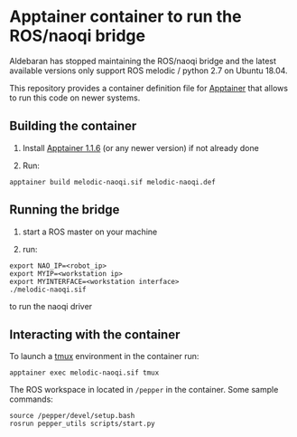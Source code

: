 # Apptainer container to run the ROS/naoqi bridge 

Aldebaran has stopped maintaining the ROS/naoqi bridge and the latest available versions only support ROS melodic / python 2.7 on Ubuntu 18.04.

This repository provides a container definition file for [Apptainer](https://apptainer.org/) that allows to run this code on newer systems.

## Building the container

1. Install [Apptainer 1.1.6](https://github.com/apptainer/apptainer/releases/download/v1.1.6/apptainer_1.1.6_amd64.deb) (or any newer version) if not already done

1. Run:

```
apptainer build melodic-naoqi.sif melodic-naoqi.def
```

## Running the bridge

1. start a ROS master on your machine 

1. run:
```
export NAO_IP=<robot_ip>
export MYIP=<workstation ip>
export MYINTERFACE=<workstation interface>
./melodic-naoqi.sif
```
  to run the naoqi driver

## Interacting with the container 

To launch a [tmux](https://github.com/tmux/tmux/wiki) environment in the container run:

	apptainer exec melodic-naoqi.sif tmux

The  ROS workspace in located in `/pepper` in the container. Some sample commands: 

	source /pepper/devel/setup.bash
	rosrun pepper_utils scripts/start.py



	
